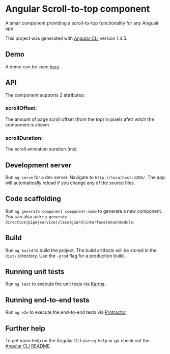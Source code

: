 # Angular Scroll-to-top component

A small component providing a scroll-to-top functionality for any Angualr app.

This project was generated with [Angular CLI](https://github.com/angular/angular-cli) version 1.4.5.

## Demo
A demo can be seen [here](https://amirch1.github.io/scroll-to-top/).

## API
The component supports 2 attributes:
### scrollOffset: 
The amount of page scroll offset (from the top) in pixels afetr witch the component is shown
### scrollDuration:
The scroll animation suration (ms)

## Development server

Run `ng serve` for a dev server. Navigate to `http://localhost:4200/`. The app will automatically reload if you change any of the source files.

## Code scaffolding

Run `ng generate component component-name` to generate a new component. You can also use `ng generate directive|pipe|service|class|guard|interface|enum|module`.

## Build

Run `ng build` to build the project. The build artifacts will be stored in the `dist/` directory. Use the `-prod` flag for a production build.

## Running unit tests

Run `ng test` to execute the unit tests via [Karma](https://karma-runner.github.io).

## Running end-to-end tests

Run `ng e2e` to execute the end-to-end tests via [Protractor](http://www.protractortest.org/).

## Further help

To get more help on the Angular CLI use `ng help` or go check out the [Angular CLI README](https://github.com/angular/angular-cli/blob/master/README.md).
